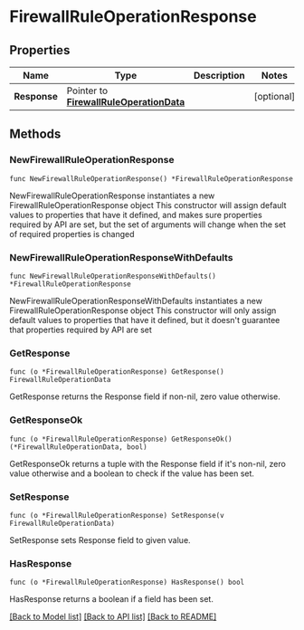 # FirewallRuleOperationResponse

## Properties

Name | Type | Description | Notes
------------ | ------------- | ------------- | -------------
**Response** | Pointer to [**FirewallRuleOperationData**](FirewallRuleOperationData.md) |  | [optional] 

## Methods

### NewFirewallRuleOperationResponse

`func NewFirewallRuleOperationResponse() *FirewallRuleOperationResponse`

NewFirewallRuleOperationResponse instantiates a new FirewallRuleOperationResponse object
This constructor will assign default values to properties that have it defined,
and makes sure properties required by API are set, but the set of arguments
will change when the set of required properties is changed

### NewFirewallRuleOperationResponseWithDefaults

`func NewFirewallRuleOperationResponseWithDefaults() *FirewallRuleOperationResponse`

NewFirewallRuleOperationResponseWithDefaults instantiates a new FirewallRuleOperationResponse object
This constructor will only assign default values to properties that have it defined,
but it doesn't guarantee that properties required by API are set

### GetResponse

`func (o *FirewallRuleOperationResponse) GetResponse() FirewallRuleOperationData`

GetResponse returns the Response field if non-nil, zero value otherwise.

### GetResponseOk

`func (o *FirewallRuleOperationResponse) GetResponseOk() (*FirewallRuleOperationData, bool)`

GetResponseOk returns a tuple with the Response field if it's non-nil, zero value otherwise
and a boolean to check if the value has been set.

### SetResponse

`func (o *FirewallRuleOperationResponse) SetResponse(v FirewallRuleOperationData)`

SetResponse sets Response field to given value.

### HasResponse

`func (o *FirewallRuleOperationResponse) HasResponse() bool`

HasResponse returns a boolean if a field has been set.


[[Back to Model list]](../README.md#documentation-for-models) [[Back to API list]](../README.md#documentation-for-api-endpoints) [[Back to README]](../README.md)


